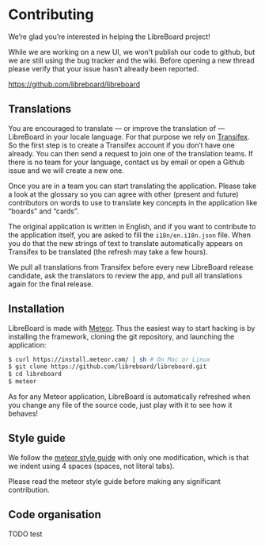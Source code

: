 # Contributing

We’re glad you’re interested in helping the LibreBoard project!

While we are working on a new UI, we won't publish our code to github, but we
are still using the bug tracker and the wiki. Before opening a new thread please
verify that your issue hasn’t already been reported.

https://github.com/libreboard/libreboard

## Translations

You are encouraged to translate — or improve the translation of — LibreBoard in
your locale language. For that purpose we rely on
[Transifex](https://www.transifex.com/projects/p/libreboard). So the first step
is to create a Transifex account if you don’t have one already. You can then
send a request to join one of the translation teams. If there is no team for
your language, contact us by email or open a Github issue and we will create a
new one.

Once you are in a team you can start translating the application. Please take a
look at the glossary so you can agree with other (present and future)
contributors on words to use to translate key concepts in the application like
“boards” and “cards”.

The original application is written in English, and if you want to contribute to
the application itself, you are asked to fill the `i18n/en.i18n.json` file. When
you do that the new strings of text to translate automatically appears on
Transifex to be translated (the refresh may take a few hours).

We pull all translations from Transifex before every new LibreBoard release
candidate, ask the translators to review the app, and pull all translations
again for the final release.

## Installation

LibreBoard is made with [Meteor](https://www.meteor.com). Thus the easiest way
to start hacking is by installing the framework, cloning the git repository, and
launching the application:

```bash
$ curl https://install.meteor.com/ | sh # On Mac or Linux
$ git clone https://github.com/libreboard/libreboard.git
$ cd libreboard
$ meteor
```

As for any Meteor application, LibreBoard is automatically refreshed when you
change any file of the source code, just play with it to see how it behaves!

## Style guide

We follow the
[meteor style guide](https://github.com/meteor/meteor/wiki/Meteor-Style-Guide)
with only one modification, which is that we indent using 4 spaces (spaces, not
literal tabs).

Please read the meteor style guide before making any significant contribution.

## Code organisation

TODO
test